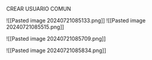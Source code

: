 CREAR USUARIO COMUN

![[Pasted image 20240721085133.png]]
![[Pasted image 20240721085515.png]]

![[Pasted image 20240721085709.png]]

![[Pasted image 20240721085834.png]]




